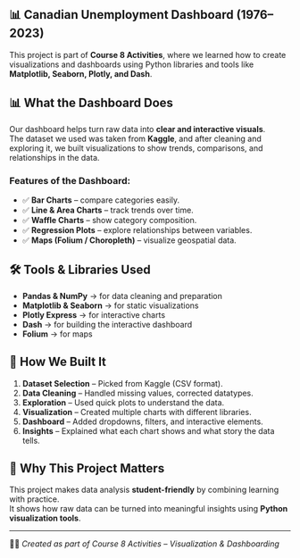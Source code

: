 
## 📊 Canadian Unemployment Dashboard (1976–2023)
This project is part of **Course 8 Activities**, where we learned how to create visualizations and dashboards using Python libraries and tools like **Matplotlib, Seaborn, Plotly, and Dash**.

## 📊 What the Dashboard Does

Our dashboard helps turn raw data into **clear and interactive visuals**.  
The dataset we used was taken from **Kaggle**, and after cleaning and exploring it, we built visualizations to show trends, comparisons, and relationships in the data.

### Features of the Dashboard:
- ✅ **Bar Charts** – compare categories easily.  
- ✅ **Line & Area Charts** – track trends over time.  
- ✅ **Waffle Charts** – show category composition.  
- ✅ **Regression Plots** – explore relationships between variables.  
- ✅ **Maps (Folium / Choropleth)** – visualize geospatial data.  

## 🛠 Tools & Libraries Used
- **Pandas & NumPy** → for data cleaning and preparation  
- **Matplotlib & Seaborn** → for static visualizations  
- **Plotly Express** → for interactive charts  
- **Dash** → for building the interactive dashboard  
- **Folium** → for maps

## 🚀 How We Built It
1. **Dataset Selection** – Picked from Kaggle (CSV format).  
2. **Data Cleaning** – Handled missing values, corrected datatypes.  
3. **Exploration** – Used quick plots to understand the data.  
4. **Visualization** – Created multiple charts with different libraries.  
5. **Dashboard** – Added dropdowns, filters, and interactive elements.  
6. **Insights** – Explained what each chart shows and what story the data tells.

## 🎯 Why This Project Matters
This project makes data analysis **student-friendly** by combining learning with practice.  
It shows how raw data can be turned into meaningful insights using **Python visualization tools**.

---
👩‍💻 *Created as part of Course 8 Activities – Visualization & Dashboarding*
